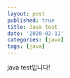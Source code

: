 ```yaml
---
layout: post
published: true
title: Java test
date: '2020-02-11'
categories: [java]
tags: [java]
---
```


java test입니다!
